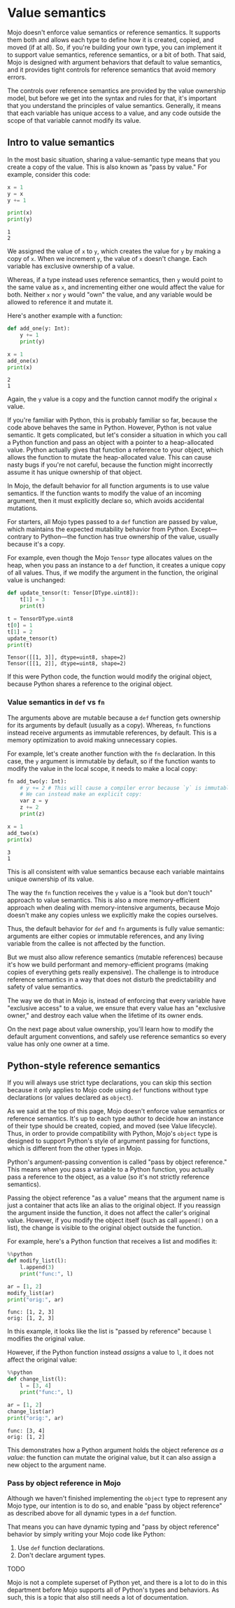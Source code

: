 # Value semantics
Mojo doesn't enforce value semantics or reference semantics. It supports them
both and allows each type to define how it is created, copied, and moved (if at
all). So, if you're building your own type, you can implement it to support
value semantics, reference semantics, or a bit of both. That said, Mojo is
designed with argument behaviors that default to value semantics, and it
provides tight controls for reference semantics that avoid memory errors.

The controls over reference semantics are provided by the value ownership
model, but before we get into the syntax
and rules for that, it's important that you understand the principles of value
semantics. Generally, it means that each variable has unique access to a value,
and any code outside the scope of that variable cannot modify its value.

## Intro to value semantics

In the most basic situation, sharing a value-semantic type means that you create
a copy of the value. This is also known as "pass by value." For example,
consider this code:


```python
x = 1
y = x
y += 1

print(x)
print(y)
```

    1
    2
    

We assigned the value of `x` to `y`, which creates the value for `y` by making a
copy of `x`. When we increment `y`, the value of `x` doesn't change. Each
variable has exclusive ownership of a value.

Whereas, if a type instead uses reference semantics, then `y` would point to
the same value as `x`, and incrementing either one would affect the value for
both. Neither `x` nor `y` would "own" the value, and any variable would be
allowed to reference it and mutate it.

Here's another example with a function:


```python
def add_one(y: Int):
    y += 1
    print(y)

x = 1
add_one(x)
print(x)
```

    2
    1
    

Again, the `y` value is a copy and the function cannot modify the original `x`
value.

If you're familiar with Python, this is probably familiar so far, because the
code above behaves the same in Python. However, Python is not value semantic.
It gets complicated, but let's consider a situation in which you call a Python
function and pass an object with a pointer to a heap-allocated value. Python
actually gives that function a reference to your object, which allows the
function to mutate the heap-allocated value. This can cause nasty bugs if
you're not careful, because the function might incorrectly assume it has unique
ownership of that object.

In Mojo, the default behavior for all function arguments is to use value
semantics. If the function wants to modify the value of an incoming argument,
then it must explicitly declare so, which avoids accidental mutations.

For starters, all Mojo types passed to a `def` function are passed by value,
which maintains the expected mutability behavior from Python. Except—contrary
to Python—the function has true ownership of the value, usually because it's a
copy.

For example, even though the Mojo `Tensor`
type allocates values on the heap, when you pass an instance to a `def`
function, it creates a unique copy of all values. Thus, if we modify the
argument in the function, the original value is unchanged:


```python
def update_tensor(t: Tensor[DType.uint8]):
    t[1] = 3
    print(t)

t = TensorDType.uint8
t[0] = 1
t[1] = 2
update_tensor(t)
print(t)
```

    Tensor([[1, 3]], dtype=uint8, shape=2)
    Tensor([[1, 2]], dtype=uint8, shape=2)
    

If this were Python code, the function would modify the original object, because
Python shares a reference to the original object.

### Value semantics in `def` vs `fn`

The arguments above are mutable because a `def`
function gets ownership for
its arguments by default (usually as a copy). Whereas, `fn` functions instead
receive arguments as immutable references, by default. This is a memory
optimization to avoid making unnecessary copies.

For example, let's create another function with the `fn` declaration. In this
case, the `y` argument is immutable by default, so if the function wants to
modify the value in the local scope, it needs to make a local copy:


```python
fn add_two(y: Int):
    # y += 2 # This will cause a compiler error because `y` is immutable
    # We can instead make an explicit copy:
    var z = y
    z += 2
    print(z)

x = 1
add_two(x)
print(x)
```

    3
    1
    

This is all consistent with value semantics because each variable maintains
unique ownership of its value.

The way the `fn` function receives the `y` value is a "look but don't touch"
approach to value semantics. This is also a more memory-efficient approach when
dealing with memory-intensive arguments, because Mojo doesn't make any copies
unless we explicitly make the copies ourselves.

Thus, the default behavior for `def` and `fn` arguments is fully value
semantic: arguments are either copies or immutable references, and any living
variable from the callee is not affected by the function.

But we must also allow reference semantics (mutable references) because it's
how we build performant and memory-efficient programs (making copies of
everything gets really expensive). The challenge is to introduce reference
semantics in a way that does not disturb the predictability and safety of value
semantics.

The way we do that in Mojo is, instead of enforcing that every variable have
"exclusive access" to a value, we ensure that every value has an "exclusive
owner," and destroy each value when the lifetime of its owner ends. 

On the next page about value
ownership, you'll learn how to modify
the default argument conventions, and safely use reference semantics so every
value has only one owner at a time.

## Python-style reference semantics



If you will always use strict type declarations, you
can skip this section because it only applies to Mojo code using `def`
functions without type declarations (or values declared as
`object`).



As we said at the top of this page, Mojo doesn't enforce value semantics or
reference semantics. It's up to each type author to decide how an instance of
their type should be created, copied, and moved (see Value
lifecycle). Thus, in order to provide compatibility
with Python, Mojo's `object` type is designed to support Python's style of
argument passing for functions, which is different from the other types in
Mojo.

Python's argument-passing convention is called "pass by object reference." This
means when you pass a variable to a Python function, you actually pass a
reference to the object, as a value (so it's not strictly reference semantics).

Passing the object reference "as a value" means that the argument name is just
a container that acts like an alias to the original object. If you reassign the
argument inside the function, it does not affect the caller's original value.
However, if you modify the object itself (such as call `append()` on a list),
the change is visible to the original object outside the function.

For example, here's a Python function that receives a list and modifies it:


```python
%%python
def modify_list(l):
    l.append(3)
    print("func:", l)

ar = [1, 2]
modify_list(ar)
print("orig:", ar)
```

    func: [1, 2, 3]
    orig: [1, 2, 3]
    

In this example, it looks like the list is "passed by reference" because `l`
modifies the original value.

However, if the Python function instead _assigns_ a value to `l`, it does not
affect the original value:


```python
%%python
def change_list(l):
    l = [3, 4]
    print("func:", l)

ar = [1, 2]
change_list(ar)
print("orig:", ar)
```

    func: [3, 4]
    orig: [1, 2]
    

This demonstrates how a Python argument holds the object reference _as a
value_: the function can mutate the original value, but it can also assign a
new object to the argument name.

### Pass by object reference in Mojo

Although we haven't finished implementing the
`object` type to represent any Mojo
type, our intention is to do so, and enable "pass by object reference" as
described above for all dynamic types in a `def` function.

That means you can have dynamic typing and "pass by object reference" behavior
by simply writing your Mojo code like Python:

1. Use `def` function declarations.
2. Don't declare argument types.

 TODO

Mojo is not a complete superset of Python yet, and there is a lot to
do in this department before Mojo supports all of Python's types and behaviors.
As such, this is a topic that also still needs a lot of documentation.


